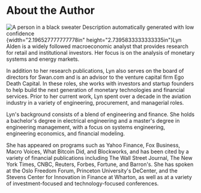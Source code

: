 # About the Author

![A person in a black sweater Description automatically generated with low confidence](media/image58.png){width="2.196527777777778in" height="2.7395833333333335in"}Lyn Alden is a widely followed macroeconomic analyst that provides research for retail and institutional investors. Her focus is on the analysis of monetary systems and energy markets.

In addition to her research publications, Lyn also serves on the board of directors for Swan.com and is an advisor to the venture capital firm Ego Death Capital. In these roles, she works with investors and startup founders to help build the next generation of monetary technologies and financial services. Prior to her current work, Lyn spent over a decade in the aviation industry in a variety of engineering, procurement, and managerial roles.

Lyn's background consists of a blend of engineering and finance. She holds a bachelor's degree in electrical engineering and a master's degree in engineering management, with a focus on systems engineering, engineering economics, and financial modeling.

She has appeared on programs such as Yahoo Finance, Fox Business, Macro Voices, What Bitcoin Did, and Blockworks, and has been cited by a variety of financial publications including The Wall Street Journal, The New York Times, CNBC, Reuters, Forbes, Fortune, and Barron's. She has spoken at the Oslo Freedom Forum, Princeton University's DeCenter, and the Stevens Center for Innovation in Finance at Wharton, as well as at a variety of investment-focused and technology-focused conferences.

